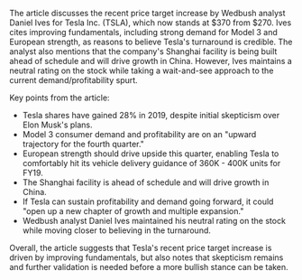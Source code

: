 The article discusses the recent price target increase by Wedbush analyst Daniel Ives for Tesla Inc. (TSLA), which now stands at $370 from $270. Ives cites improving fundamentals, including strong demand for Model 3 and European strength, as reasons to believe Tesla's turnaround is credible. The analyst also mentions that the company's Shanghai facility is being built ahead of schedule and will drive growth in China. However, Ives maintains a neutral rating on the stock while taking a wait-and-see approach to the current demand/profitability spurt.

Key points from the article:

* Tesla shares have gained 28% in 2019, despite initial skepticism over Elon Musk's plans.
* Model 3 consumer demand and profitability are on an "upward trajectory for the fourth quarter."
* European strength should drive upside this quarter, enabling Tesla to comfortably hit its vehicle delivery guidance of 360K - 400K units for FY19.
* The Shanghai facility is ahead of schedule and will drive growth in China.
* If Tesla can sustain profitability and demand going forward, it could "open up a new chapter of growth and multiple expansion."
* Wedbush analyst Daniel Ives maintained his neutral rating on the stock while moving closer to believing in the turnaround.

Overall, the article suggests that Tesla's recent price target increase is driven by improving fundamentals, but also notes that skepticism remains and further validation is needed before a more bullish stance can be taken.